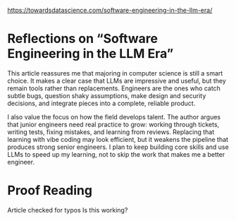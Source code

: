 https://towardsdatascience.com/software-engineering-in-the-llm-era/

# Reflections on “Software Engineering in the LLM Era”

This article reassures me that majoring in computer science is still a smart choice. It makes a clear case that LLMs are impressive and useful, but they remain tools rather than replacements. Engineers are the ones who catch subtle bugs, question shaky assumptions, make design and security decisions, and integrate pieces into a complete, reliable product.

I also value the focus on how the field develops talent. The author argues that junior engineers need real practice to grow: working through tickets, writing tests, fixing mistakes, and learning from reviews. Replacing that learning with vibe coding may look efficient, but it weakens the pipeline that produces strong senior engineers. I plan to keep building core skills and use LLMs to speed up my learning, not to skip the work that makes me a better engineer.


# Proof Reading 
Article checked for typos
 Is this working?